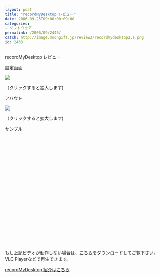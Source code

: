 ```yaml
---
layout: post
title: "recordMyDesktop レビュー"
date: 2006-09-25T09:00:00+09:00
categories:
- ソフトウェア
permalink: /2006/09/2446/
catch: http://image.moongift.jp/review3/recordmydesktop2.s.png
id: 2433
---
```

recordMyDesktop レビュー  
<!--more-->

設定画面

  

[![](http://image.moongift.jp/review3/recordmydesktop1.s.png)](http://image.moongift.jp/review3/recordmydesktop1.png)  
  
（クリックすると拡大します)

  

アバウト

  

[![](http://image.moongift.jp/review3/recordmydesktop2.s.png)](http://image.moongift.jp/review3/recordmydesktop2.png)  
  
（クリックすると拡大します)

  

サンプル

  

<object width="425" height="350"><param name="movie" value="http://www.youtube.com/v/SBWSEdWPRSA">
<embed src="http://www.youtube.com/v/SBWSEdWPRSA" type="application/x-shockwave-flash" width="600" height="350"></embed></object>

もし上記ビデオが動作しない場合は、[こちら](http://image.moongift.jp/review3/recordmydesktop.ogg)をダウンロードしてご覧下さい。VLC Playerなどで再生できます。

  
  

[recordMyDesktop 紹介はこちら](http://oss.moongift.jp/intro/i-2445.html)

